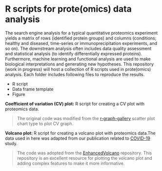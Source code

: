 # R scripts for prote(omics) data analysis
The search engine analysis for a typical quantitative proteomics experiment yields a matrix of rows (identified protein groups) and columns (conditions; healthy and diseased, time-series or immunoprecipitation experiments, and so on). The downstream analysis often includes data quality assessment and statistical analysis (to identify differentially expressed proteins). Furthermore, machine learning and functional analysis are used to make biological interpretations and generating new hypotheses.
This repository (work in progress) will host a collection of R scripts used in prote(omics) analysis. Each folder includes following files to reproduce the results.
- R script
- Data frame template
- Figure

**Coefficient of variation (CV) plot:** R script for creating a CV plot with proteomics data.
> The original code was modified from the [r-graph-gallery](https://r-graph-gallery.com/web-scatterplot-and-ggrepel.html) scatter plot chart type to plot CV graph.

**Volcano plot:** R script for creating a volcano plot with proteomics data.The data used in here was adapted from our publication related to [COVID-19](https://www.ncbi.nlm.nih.gov/pmc/articles/PMC10092762/) study.
> The code was adopted from the [EnhancedVolcano](https://github.com/kevinblighe/EnhancedVolcano) repository. This repository is an excellent resource for plotting the volcano plot and adding complex features to make it more informative.
